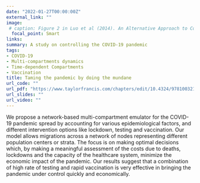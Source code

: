 ```yaml
---
date: "2022-01-27T00:00:00Z"
external_link: ""
image:
 # caption: Figure 2 in Luo et al (2014). An Alternative Approach to Confidence Interval Estimation for the Win Ratio Statistic
  focal_point: Smart
links:
summary: A study on controlling the COVID-19 pandemic
tags:
- COVID-19
- Multi-compartments dynamics
- Time-dependent Compartments
- Vaccination
title: Taming the pandemic by doing the mundane
url_code: ""
url_pdf: "https://www.taylorfrancis.com/chapters/edit/10.4324/9781003218807-6/taming-pandemic-mundane-satarupa-bhattacharjee-shuting-liao-debashis-paul-sanjay-chaudhuri"
url_slides: ""
url_video: ""
---
```


We propose a network-based multi-compartment emulator for the COVID-19 pandemic spread by accounting for various epidemiological factors, and different intervention options like lockdown, testing and vaccination. Our model allows migrations across a network of nodes representing different population centers or strata. The focus is on making optimal decisions which, by making a meaningful assessment of the costs due to deaths, lockdowns and the capacity of the healthcare system, minimize the economic impact of the pandemic. Our results suggest that a combination of high rate of testing and rapid vaccination is very effective in bringing the pandemic under control quickly and economically.

